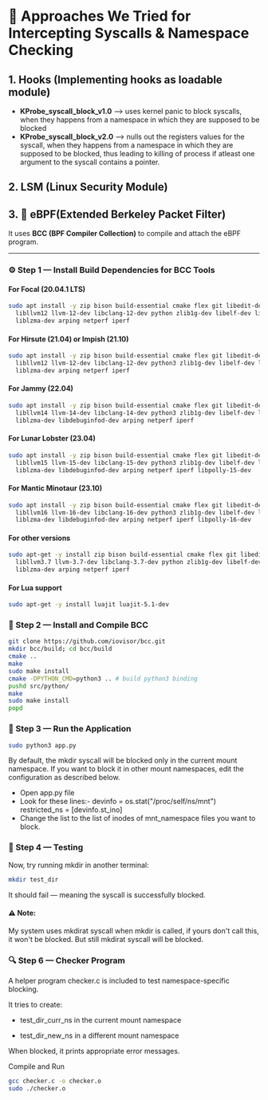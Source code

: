 # 🔬 Approaches We Tried for Intercepting Syscalls & Namespace Checking
## 1. Hooks (Implementing hooks as loadable module)
- **KProbe_syscall_block_v1.0** --> uses kernel panic to block syscalls, when they happens from a namespace in which they are supposed to be blocked
- **KProbe_syscall_block_v2.0** --> nulls out the registers values for the syscall, when they happens from a namespace in which they are supposed to be blocked, thus leading to killing of process if atleast one argument to the syscall contains a pointer.

## 2. LSM (Linux Security Module)

## 3. 🧱 eBPF(Extended Berkeley Packet Filter)

It uses **BCC (BPF Compiler Collection)** to compile and attach the eBPF program.

---

### ⚙️ Step 1 — Install Build Dependencies for BCC Tools

#### For Focal (20.04.1 LTS)
```bash
sudo apt install -y zip bison build-essential cmake flex git libedit-dev \
  libllvm12 llvm-12-dev libclang-12-dev python zlib1g-dev libelf-dev libfl-dev python3-setuptools \
  liblzma-dev arping netperf iperf
```

#### For Hirsute (21.04) or Impish (21.10)
```bash
sudo apt install -y zip bison build-essential cmake flex git libedit-dev \
  libllvm12 llvm-12-dev libclang-12-dev python3 zlib1g-dev libelf-dev libfl-dev python3-setuptools \
  liblzma-dev arping netperf iperf
```

#### For Jammy (22.04)
```bash
sudo apt install -y zip bison build-essential cmake flex git libedit-dev \
  libllvm14 llvm-14-dev libclang-14-dev python3 zlib1g-dev libelf-dev libfl-dev python3-setuptools \
  liblzma-dev libdebuginfod-dev arping netperf iperf
```

#### For Lunar Lobster (23.04)
```bash
sudo apt install -y zip bison build-essential cmake flex git libedit-dev \
  libllvm15 llvm-15-dev libclang-15-dev python3 zlib1g-dev libelf-dev libfl-dev python3-setuptools \
  liblzma-dev libdebuginfod-dev arping netperf iperf libpolly-15-dev
```

#### For Mantic Minotaur (23.10)
```bash
sudo apt install -y zip bison build-essential cmake flex git libedit-dev \
  libllvm16 llvm-16-dev libclang-16-dev python3 zlib1g-dev libelf-dev libfl-dev python3-setuptools \
  liblzma-dev libdebuginfod-dev arping netperf iperf libpolly-16-dev
```

#### For other versions
```bash
sudo apt-get -y install zip bison build-essential cmake flex git libedit-dev \
  libllvm3.7 llvm-3.7-dev libclang-3.7-dev python zlib1g-dev libelf-dev python3-setuptools \
  liblzma-dev arping netperf iperf
```

#### For Lua support
```bash
sudo apt-get -y install luajit luajit-5.1-dev
```

### 🧩 Step 2 — Install and Compile BCC

```bash
git clone https://github.com/iovisor/bcc.git
mkdir bcc/build; cd bcc/build
cmake ..
make
sudo make install
cmake -DPYTHON_CMD=python3 .. # build python3 binding
pushd src/python/
make
sudo make install
popd
```

### 🚀 Step 3 — Run the Application
```bash
sudo python3 app.py
```

By default, the mkdir syscall will be blocked only in the current mount namespace.
If you want to block it in other mount namespaces, edit the configuration as described below.

 - Open app.py file
 - Look for these lines:- devinfo = os.stat("/proc/self/ns/mnt")
						  restricted_ns = [devinfo.st_ino]
 - Change the list to the list of inodes of mnt_namespace files you want to block.

### 🧪 Step 4 — Testing

Now, try running mkdir in another terminal:
```bash
mkdir test_dir
```

It should fail — meaning the syscall is successfully blocked.

#### ⚠️ Note:
My system uses mkdirat syscall when mkdir is called, if yours don't call this, it won't be blocked. But still mkdirat syscall will be blocked.

### 🔍 Step 6 — Checker Program

A helper program checker.c is included to test namespace-specific blocking.

It tries to create:

 - test_dir_curr_ns in the current mount namespace

 - test_dir_new_ns in a different mount namespace

When blocked, it prints appropriate error messages.

Compile and Run
```bash
gcc checker.c -o checker.o
sudo ./checker.o
```
